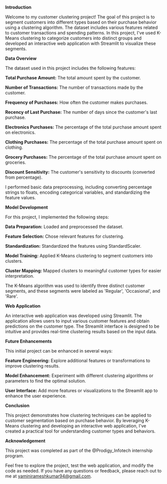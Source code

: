 **Introduction**

Welcome to my customer clustering project! The goal of this project is to segment customers into different types based on their purchase behavior using a clustering algorithm. The dataset includes various features related to customer transactions and spending patterns. In this project, I've used K-Means clustering to categorize customers into distinct groups and developed an interactive web application with Streamlit to visualize these segments.

**Data Overview**

The dataset used in this project includes the following features:

**Total Purchase Amount:** The total amount spent by the customer.

**Number of Transactions:** The number of transactions made by the customer.

**Frequency of Purchases:** How often the customer makes purchases.

**Recency of Last Purchase:** The number of days since the customer's last purchase.

**Electronics Purchases:** The percentage of the total purchase amount spent on electronics.

**Clothing Purchases:** The percentage of the total purchase amount spent on clothing.

**Grocery Purchases:** The percentage of the total purchase amount spent on groceries.

**Discount Sensitivity:** The customer's sensitivity to discounts (converted from percentage).

I performed basic data preprocessing, including converting percentage strings to floats, encoding categorical variables, and standardizing the feature values.

**Model Development**

For this project, I implemented the following steps:

**Data Preparation:** Loaded and preprocessed the dataset.

**Feature Selection:** Chose relevant features for clustering.

**Standardization:** Standardized the features using StandardScaler.

**Model Training:** Applied K-Means clustering to segment customers into clusters.

**Cluster Mapping:** Mapped clusters to meaningful customer types for easier interpretation.

The K-Means algorithm was used to identify three distinct customer segments, and these segments were labeled as 'Regular', 'Occasional', and 'Rare'.

**Web Application**

An interactive web application was developed using Streamlit. The application allows users to input various customer features and obtain predictions on the customer type. The Streamlit interface is designed to be intuitive and provides real-time clustering results based on the input data.

**Future Enhancements**

This initial project can be enhanced in several ways:

**Feature Engineering:** Explore additional features or transformations to improve clustering results.

**Model Enhancement:** Experiment with different clustering algorithms or parameters to find the optimal solution.

**User Interface:** Add more features or visualizations to the Streamlit app to enhance the user experience.

**Conclusion**

This project demonstrates how clustering techniques can be applied to customer segmentation based on purchase behavior. By leveraging K-Means clustering and developing an interactive web application, I've created a practical tool for understanding customer types and behaviors.

**Acknowledgement**

This project was completed as part of the @Prodigy_Infotech internship program.

Feel free to explore the project, test the web application, and modify the code as needed. If you have any questions or feedback, please reach out to me at yaminirameshkumar94@gmail.com.
